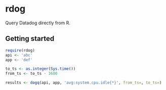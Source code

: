# rdog

Query Datadog directly from R.

## Getting started

```R
require(rdog)
api <- 'abc'
app <- 'def'

to_ts <- as.integer(Sys.time())
from_ts <- to_ts - 3600

results <- dogq(api, app, 'avg:system.cpu.idle{*}', from_ts=, to_ts=)
```
